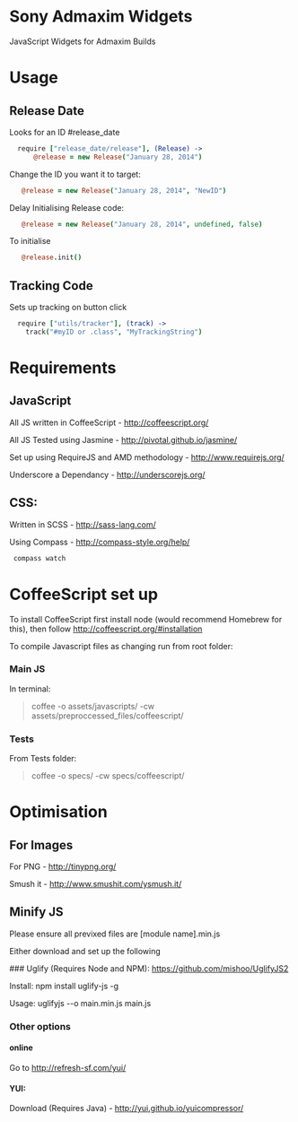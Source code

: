 Sony Admaxim Widgets
====================
JavaScript Widgets for Admaxim Builds

# Usage

## Release Date

Looks for an ID #release_date

```coffeescript
  require ["release_date/release"], (Release) ->
      @release = new Release("January 28, 2014")
```

Change the ID you want it to target:

```coffeescript
   @release = new Release("January 28, 2014", "NewID")
```

Delay Initialising Release code:

```coffeescript
   @release = new Release("January 28, 2014", undefined, false)
```

To initialise

```coffeescript
   @release.init()
```

## Tracking Code

Sets up tracking on button click

```coffeescript
  require ["utils/tracker"], (track) ->
    track("#myID or .class", "MyTrackingString")
```



# Requirements


## JavaScript
All JS written in CoffeeScript - http://coffeescript.org/

All JS Tested using Jasmine - http://pivotal.github.io/jasmine/

Set up using RequireJS and AMD methodology - http://www.requirejs.org/

Underscore a Dependancy - http://underscorejs.org/

## CSS:
Written in SCSS - http://sass-lang.com/

Using Compass - http://compass-style.org/help/ 

```bash
 compass watch
```

# CoffeeScript set up

To install CoffeeScript first install node (would recommend Homebrew for this), then follow http://coffeescript.org/#installation

To compile Javascript files as changing run from root folder:

### Main JS
In terminal:
> coffee -o assets/javascripts/ -cw assets/preproccessed_files/coffeescript/ 

### Tests
From Tests folder:
> coffee -o specs/ -cw specs/coffeescript/


# Optimisation

## For Images 
For PNG - http://tinypng.org/

Smush it - http://www.smushit.com/ysmush.it/


## Minify JS 

Please ensure all previxed files are [module name].min.js

Either download and set up the following

### Uglify (Requires Node and NPM):
https://github.com/mishoo/UglifyJS2

Install:
npm install uglify-js -g

Usage:
uglifyjs --o main.min.js main.js

### Other options

#### online  
Go to http://refresh-sf.com/yui/  

#### YUI:
Download (Requires Java) - http://yui.github.io/yuicompressor/
